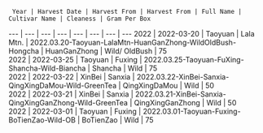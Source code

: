      Year | Harvest Date | Harvest From | Harvest From | Full Name | Cultivar Name | Cleaness | Gram Per Box 
 --- | --- | --- | --- | --- | --- | --- | ---
2022 | 2022-03-20 | Taoyuan | Lala Mtn. | 2022.03.20-Taoyuan-LalaMtn-HuanGanZhong-WildOldBush-Hongcha | HuanGanZhong | Wild/ OldBush | 75  
 2022 | 2022-03-25 | Taoyuan | Fuxing | 2022.03.25-Taoyuan-FuXing-Shancha-Wild-Biancha | Shancha | Wild | 75  
 2022 | 2022-03-22 | XinBei | Sanxia | 2022.03.22-XinBei-Sanxia-QingXingDaMou-Wild-GreenTea | QingXingDaMou | Wild | 50  
 2022 | 2022-03-21 | XinBei | Sanxia | 2022.03.21-XinBei-Sanxia-QingXingGanZhong-Wild-GreenTea | QingXingGanZhong | Wild | 50  
 2022 | 2022-03-01 | Taoyuan | Fuxing | 2022.03.01-Taoyuan-Fuxing-BoTienZao-Wild-OB | BoTienZao | Wild | 75  
 